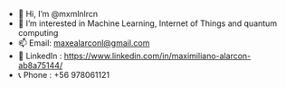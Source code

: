 - 👋 Hi, I’m @mxmlnlrcn
- 👀 I’m interested in Machine Learning, Internet of Things and quantum computing
- 📫 Email: maxealarconl@gmail.com
- 👔 LinkedIn : https://www.linkedin.com/in/maximiliano-alarcon-ab8a75144/
- 📞 Phone : +56 978061121



